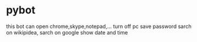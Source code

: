 # pybot
this bot can open chrome,skype,notepad,...                 turn off pc                save password              sarch on wikipidea,                             sarch  on google            show date and time                                             
